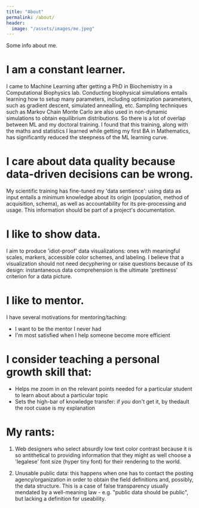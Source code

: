 ```yaml
---
title: "About"
permalink: /about/
header:
  image: "/assets/images/me.jpeg"
---
```

Some info about me.


# I am a constant learner.
I came to Machine Learning after getting a PhD in Biochemistry in a Computational Biophysics lab. Conducting biophysical simulations entails learning how to setup many parameters, including optimization parameters, such as gradient descent, simulated annealling, etc. Sampling techniques such as Markov Chain Monte Carlo are also used in non-dynamic simulations to obtain equilibrium distributions.
So there is a lot of overlap between ML and my doctoral training. I found that this training, along with the maths and statistics I learned while getting my first BA in Mathematics, has significantly reduced the steepness of the ML learning curve.

# I care about data quality because data-driven decisions can be wrong. 
My scientific training has fine-tuned my 'data sentience': using data as input entails a minimum knowledge about its origin (population, method of acquisition, schema), as well as accountability for its pre-processing and usage. This information should be part of a project's documentation.

# I like to show data.
I aim to produce 'idiot-proof' data visualizations: ones with meaningful scales, markers, accessible color schemes, and labeling. I believe that a visualization should not need decyphering or raise questions because of its design: instantaneous data comprehension is the ultimate 'prettiness' criterion for a data picture.

# I like to mentor.
I have several motivations for mentoring/taching: 
- I want to be the mentor I never had
- I'm most satisfied when I help someone become more efficient

# I consider teaching a personal growth skill that:
- Helps me zoom in on the relevant points needed for a particular student to learn about about a particular topic
- Sets the high-bar of knowledge transfer: if *you* don't get it, by thedault the root cuase is my explanation

# My rants:
1. Web designers who select absurdly low text color contrast because it is so antithetical to providing information that they might as well choose a 'legalese' font size (hyper tiny font) for their rendering to the world.

2. Unusable public data: this happens when one has to contact the posting agency/organization in order to obtain the field definitions and, possibly, the data structure. This is a case of false transparency usually mendated by a well-meaning law - e.g. "public data should be public", but lacking a definition for useability.

